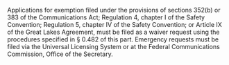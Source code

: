 Applications for exemption filed under the provisions of sections 352(b) or 383 of the Communications Act; Regulation 4, chapter I of the Safety Convention; Regulation 5, chapter IV of the Safety Convention; or Article IX of the Great Lakes Agreement, must be filed as a waiver request using the procedures specified in § 0.482 of this part. Emergency requests must be filed via the Universal Licensing System or at the Federal Communications Commission, Office of the Secretary.

